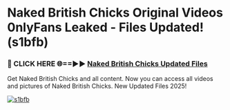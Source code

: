 # Naked British Chicks Original Videos 0nlyFans Leaked - Files Updated! (s1bfb)

<h3>🔴 CLICK HERE 🌐==►► <a href="https://tinyurl.com/up5wt9bj" rel="nofollow">Naked British Chicks Updated Files</a></h3>

Get Naked British Chicks and all content. Now you can access all videos and pictures of Naked British Chicks. New Updated Files 2025!

[![s1bfb](https://i.imgur.com/ABiUzMV.gif)](https://tinyurl.com/up5wt9bj)
